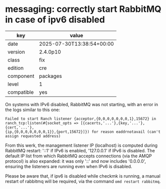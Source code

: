 [//]: # (werk v2)
# messaging: correctly start RabbitMQ in case of ipv6 disabled

key        | value
---------- | ---
date       | 2025-07-30T13:38:54+00:00
version    | 2.4.0p10
class      | fix
edition    | cre
component  | packages
level      | 1
compatible | yes

On systems with IPv6 disabled, RabbitMQ was not starting, with an error in the logs similar to this one:

    Failed to start Ranch listener {acceptor,{0,0,0,0,0,0,0,1},15672} in
    ranch_tcp:listen(#{socket_opts => [{cacerts,'...'},{key,'...'},{cert,'...'},
    {ip,{0,0,0,0,0,0,0,1}},{port,15672}]}) for reason eaddrnotavail (can't assign requested address)

From this werk, the management listener IP (localhost) is computed during RabbitMQ restart:
'::1' if IPv6 is enabled, '127.0.0.1' if IPv6 is disabled.
The default IP list from which RabbitMQ accepts connections (via the AMQP protocol) is also expanded:
it was only '::' and now includes '0.0.0.0', ensuring the listeners are running even when IPv6 is disabled.

Please be aware that, if ipv6 is disabled while checkmk is running,
a manual restart of rabbitmq will be required, via the command `omd restart rabbitmq`.